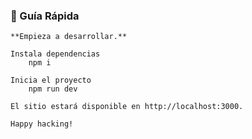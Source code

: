 ### 🤖 Guía Rápida

    **Empieza a desarrollar.**

    Instala dependencias
        npm i

    Inicia el proyecto
        npm run dev

    El sitio estará disponible en http://localhost:3000.

    Happy hacking!
